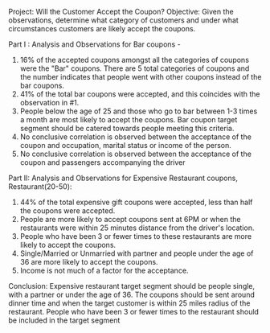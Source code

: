 Project: Will the Customer Accept the Coupon? Objective: Given the observations, determine what category of customers and under what circumstances customers are likely accept the coupons.

Part I : Analysis and Observations for Bar coupons -

1. 16% of the accepted coupons amongst all the categories of coupons were the "Bar" coupons. There are 5 total categories of coupons and the number indicates that people went with other coupons instead of the bar coupons.
2. 41% of the total bar coupons were accepted, and this coincides with the observation in #1.
3. People below the age of 25 and those who go to bar between 1-3 times a month are most likely to accept the coupons. Bar coupon target segment should be catered towards people meeting this criteria.
4. No conclusive correlation is observed between the acceptance of the coupon and occupation, marital status or income of the person.
5. No conclusive correlation is observed between the acceptance of the coupon and passengers accompanying the driver

Part II: Analysis and Observations for Expensive Restaurant coupons, Restaurant(20-50):

1. 44% of the total expensive gift coupons were accepted, less than half the coupons were accepted.
2. People are more likely to accept coupons sent at 6PM or when the restaurants were within 25 minutes distance from the driver's location.
3. People who have been 3 or fewer times to these restaurants are more likely to accept the coupons.
4. Single/Married or Unmarried with partner and people under the age of 36 are more likely to accept the coupons.
5. Income is not much of a factor for the acceptance.

Conclusion: Expensive restaurant target segment should be people single, with a partner or under the age of 36. The coupons should be sent around dinner time and when the target customer is within 25 miles radius of the restaurant. People who have been 3 or fewer times to the restaurant should be included in the target segment
